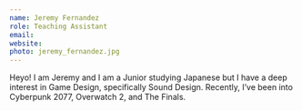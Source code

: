 ```yaml
---
name: Jeremy Fernandez
role: Teaching Assistant
email:
website:
photo: jeremy_fernandez.jpg
---
```


Heyo! I am Jeremy and I am a Junior studying Japanese but I have a deep interest in Game Design, specifically Sound Design. Recently, I’ve been into Cyberpunk 2077, Overwatch 2, and The Finals.